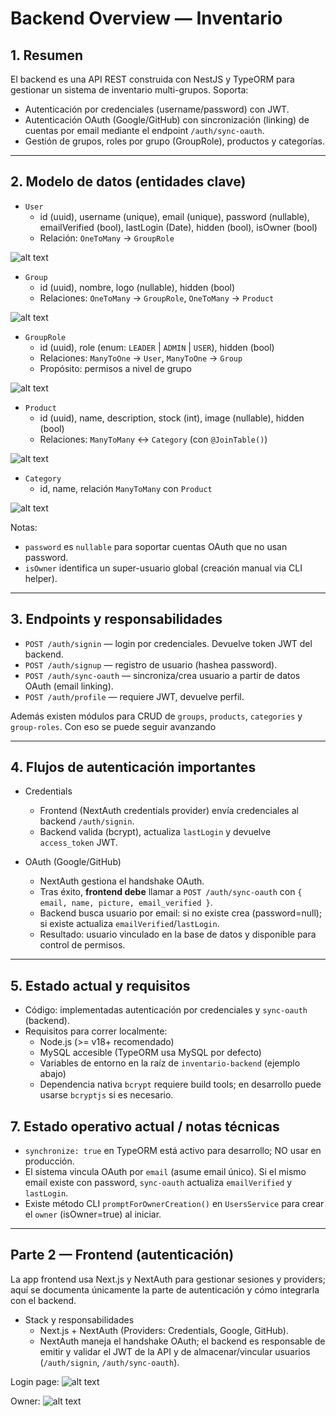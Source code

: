 # Backend Overview — Inventario 


## 1. Resumen 

El backend es una API REST construida con NestJS y TypeORM para gestionar un sistema de inventario multi-grupos. Soporta:
- Autenticación por credenciales (username/password) con JWT.
- Autenticación OAuth (Google/GitHub) con sincronización (linking) de cuentas por email mediante el endpoint `/auth/sync-oauth`.
- Gestión de grupos, roles por grupo (GroupRole), productos y categorías.


---

## 2. Modelo de datos (entidades clave)

- `User`
  - id (uuid), username (unique), email (unique), password (nullable), emailVerified (bool), lastLogin (Date), hidden (bool), isOwner (bool)
  - Relación: `OneToMany` → `GroupRole`

![alt text](image.png)

- `Group`
  - id (uuid), nombre, logo (nullable), hidden (bool)
  - Relaciones: `OneToMany` → `GroupRole`, `OneToMany` → `Product`

![alt text](image-1.png)

- `GroupRole`
  - id (uuid), role (enum: `LEADER` | `ADMIN` | `USER`), hidden (bool)
  - Relaciones: `ManyToOne` → `User`, `ManyToOne` → `Group`
  - Propósito: permisos a nivel de grupo

![alt text](image-2.png)

- `Product`
  - id (uuid), name, description, stock (int), image (nullable), hidden (bool)
  - Relaciones: `ManyToMany` ↔ `Category` (con `@JoinTable()`)

![alt text](image-3.png)

- `Category`
  - id, name, relación `ManyToMany` con `Product`

![alt text](image-4.png)

Notas:
- `password` es `nullable` para soportar cuentas OAuth que no usan password.
- `isOwner` identifica un super-usuario global (creación manual via CLI helper).

---

## 3. Endpoints y responsabilidades 

- `POST /auth/signin` — login por credenciales. Devuelve token JWT del backend.
- `POST /auth/signup` — registro de usuario (hashea password).
- `POST /auth/sync-oauth` — sincroniza/crea usuario a partir de datos OAuth (email linking).
- `POST /auth/profile` — requiere JWT, devuelve perfil.

Además existen módulos para CRUD de `groups`, `products`, `categories` y `group-roles`. Con eso se puede seguir avanzando

---

## 4. Flujos de autenticación importantes

- Credentials
  - Frontend (NextAuth credentials provider) envía credenciales al backend `/auth/signin`.
  - Backend valida (bcrypt), actualiza `lastLogin` y devuelve `access_token` JWT.

- OAuth (Google/GitHub)
  - NextAuth gestiona el handshake OAuth.
  - Tras éxito, **frontend debe** llamar a `POST /auth/sync-oauth` con `{ email, name, picture, email_verified }`.
  - Backend busca usuario por email: si no existe crea (password=null); si existe actualiza `emailVerified`/`lastLogin`.
  - Resultado: usuario vinculado en la base de datos y disponible para control de permisos.

---

## 5. Estado actual y requisitos

- Código: implementadas autenticación por credenciales y `sync-oauth` (backend).
- Requisitos para correr localmente:
  - Node.js (>= v18+ recomendado)
  - MySQL accesible (TypeORM usa MySQL por defecto)
  - Variables de entorno en la raíz de `inventario-backend` (ejemplo abajo)
  - Dependencia nativa `bcrypt` requiere build tools; en desarrollo puede usarse `bcryptjs` si es necesario.


## 7. Estado operativo actual / notas técnicas

- `synchronize: true` en TypeORM está activo para desarrollo; NO usar en producción.
- El sistema vincula OAuth por `email` (asume email único). Si el mismo email existe con password, `sync-oauth` actualiza `emailVerified` y `lastLogin`.
- Existe método CLI `promptForOwnerCreation()` en `UsersService` para crear el `owner` (isOwner=true) al iniciar.

---

## Parte 2 — Frontend (autenticación)

La app frontend usa Next.js y NextAuth para gestionar sesiones y providers; aquí se documenta únicamente la parte de autenticación y cómo integrarla con el backend.

- Stack y responsabilidades
  - Next.js + NextAuth (Providers: Credentials, Google, GitHub).
  - NextAuth maneja el handshake OAuth; el backend es responsable de emitir y validar el JWT de la API y de almacenar/vincular usuarios (`/auth/signin`, `/auth/sync-oauth`).

Login page:
![alt text](image-7.png)

Owner:
![alt text](image-6.png)
